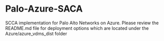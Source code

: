# Palo-Azure-SACA
SCCA implementation for Palo Alto Networks on Azure. Please review the README.md file for deployment options which are located under the Azure/azure_vdms_dist folder
